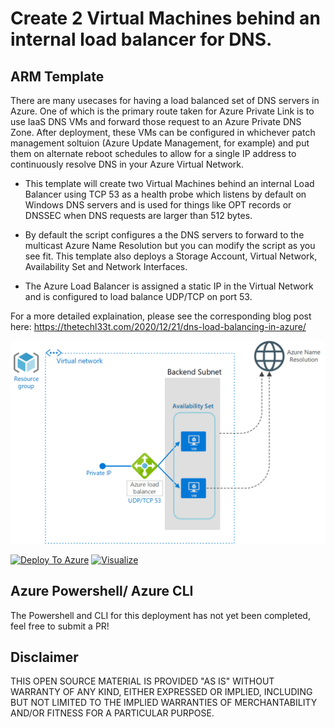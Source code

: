 

# Create 2 Virtual Machines behind an internal load balancer for DNS. 

## ARM Template

There are many usecases for having a load balanced set of DNS servers in Azure. One of which is the primary route taken for Azure Private Link is to use IaaS DNS VMs and forward those request to an Azure Private DNS Zone. After deployment, these VMs can be configured in whichever patch management soltuion (Azure Update Management, for example) and put them on alternate reboot schedules to allow for a single IP address to continuously resolve DNS in your Azure Virtual Network. 

- This template will create two Virtual Machines behind an internal Load Balancer using TCP 53 as a health probe which listens by default on Windows DNS servers and is used for things like OPT records or DNSSEC when DNS requests are larger than 512 bytes. 

- By default the script configures a the DNS servers to forward to the multicast Azure Name Resolution but you can modify the script as you see fit. This template also deploys a Storage Account, Virtual Network, Availability Set and Network Interfaces.

- The Azure Load Balancer is assigned a static IP in the Virtual Network and is configured to load balance UDP/TCP on port 53.

For a more detailed explaination, please see the corresponding blog post here: https://thetechl33t.com/2020/12/21/dns-load-balancing-in-azure/

<img src="./images/Azure-DNS-LB.png"/>

[![Deploy To Azure](http://azuredeploy.net/deploybutton.png)](https://portal.azure.com/#create/Microsoft.Template/uri/https%3A%2F%2Fraw.githubusercontent.com%2FMattHansen0%2Fazure-dnslb%2Fmaster%2Fazuredeploy.json)  [![Visualize](http://armviz.io/visualizebutton.png)](http://armviz.io/#/?load=https%3A%2F%2Fraw.githubusercontent.com%2FMattHansen0%2Fazure-dnslb%2Fmaster%2Fazuredeploy.json)



## Azure Powershell/ Azure CLI 

The Powershell and CLI for this deployment has not yet been completed, feel free to submit a PR!


## Disclaimer

THIS OPEN SOURCE MATERIAL IS PROVIDED "AS IS" WITHOUT WARRANTY OF ANY KIND, EITHER EXPRESSED OR IMPLIED, INCLUDING BUT NOT LIMITED TO THE IMPLIED WARRANTIES OF MERCHANTABILITY AND/OR FITNESS FOR A PARTICULAR PURPOSE.